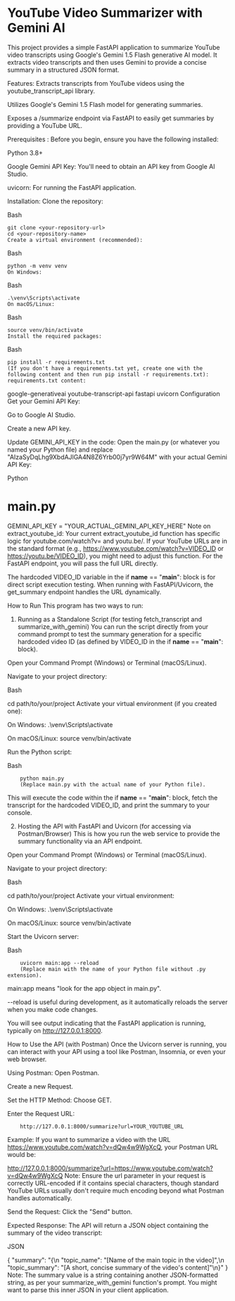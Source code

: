 # YouTube Video Summarizer with Gemini AI
This project provides a simple FastAPI application to summarize YouTube video transcripts using Google's Gemini 1.5 Flash generative AI model. It extracts video transcripts and then uses Gemini to provide a concise summary in a structured JSON format.

Features: 
Extracts transcripts from YouTube videos using the youtube_transcript_api library.

Utilizes Google's Gemini 1.5 Flash model for generating summaries.

Exposes a /summarize endpoint via FastAPI to easily get summaries by providing a YouTube URL.

Prerequisites :
Before you begin, ensure you have the following installed:

Python 3.8+

Google Gemini API Key: You'll need to obtain an API key from Google AI Studio.

uvicorn: For running the FastAPI application.

Installation:
Clone the repository:

Bash

    git clone <your-repository-url>
    cd <your-repository-name>
    Create a virtual environment (recommended):

Bash

    python -m venv venv
    On Windows:

Bash

    .\venv\Scripts\activate
    On macOS/Linux:

Bash
    
    source venv/bin/activate
    Install the required packages:

Bash

    pip install -r requirements.txt
    (If you don't have a requirements.txt yet, create one with the following content and then run pip install -r requirements.txt):
    requirements.txt content:

google-generativeai
youtube-transcript-api
fastapi
uvicorn
Configuration
Get your Gemini API Key:

Go to Google AI Studio.

Create a new API key.

Update GEMINI_API_KEY in the code:
Open the main.py (or whatever you named your Python file) and replace "AIzaSyDqLhg9XbdAJlGA4N8Z6Yrb00j7yr9W64M" with your actual Gemini API Key:

Python

# main.py
GEMINI_API_KEY = "YOUR_ACTUAL_GEMINI_API_KEY_HERE"
Note on extract_youtube_id:
Your current extract_youtube_id function has specific logic for youtube.com/watch?v= and youtu.be/. If your YouTube URLs are in the standard format (e.g., https://www.youtube.com/watch?v=VIDEO_ID or https://youtu.be/VIDEO_ID), you might need to adjust this function. For the FastAPI endpoint, you will pass the full URL directly.

The hardcoded VIDEO_ID variable in the if __name__ == "__main__": block is for direct script execution testing. When running with FastAPI/Uvicorn, the get_summary endpoint handles the URL dynamically.

How to Run
This program has two ways to run:

1. Running as a Standalone Script (for testing fetch_transcript and summarize_with_gemini)
You can run the script directly from your command prompt to test the summary generation for a specific hardcoded video ID (as defined by VIDEO_ID in the if __name__ == "__main__": block).

Open your Command Prompt (Windows) or Terminal (macOS/Linux).

Navigate to your project directory:

Bash

cd path/to/your/project
Activate your virtual environment (if you created one):

On Windows: .\venv\Scripts\activate

On macOS/Linux: source venv/bin/activate

Run the Python script:

Bash

        python main.py
        (Replace main.py with the actual name of your Python file).

This will execute the code within the if __name__ == "__main__": block, fetch the transcript for the hardcoded VIDEO_ID, and print the summary to your console.

2. Hosting the API with FastAPI and Uvicorn (for accessing via Postman/Browser)
This is how you run the web service to provide the summary functionality via an API endpoint.

Open your Command Prompt (Windows) or Terminal (macOS/Linux).

Navigate to your project directory:

Bash

cd path/to/your/project
Activate your virtual environment:

On Windows: .\venv\Scripts\activate

On macOS/Linux: source venv/bin/activate

Start the Uvicorn server:

Bash

        uvicorn main:app --reload
        (Replace main with the name of your Python file without .py extension).

main:app means "look for the app object in main.py".

--reload is useful during development, as it automatically reloads the server when you make code changes.

You will see output indicating that the FastAPI application is running, typically on http://127.0.0.1:8000.

How to Use the API (with Postman)
Once the Uvicorn server is running, you can interact with your API using a tool like Postman, Insomnia, or even your web browser.

Using Postman:
Open Postman.

Create a new Request.

Set the HTTP Method: Choose GET.

Enter the Request URL:

        http://127.0.0.1:8000/summarize?url=YOUR_YOUTUBE_URL
Example:
If you want to summarize a video with the URL https://www.youtube.com/watch?v=dQw4w9WgXcQ, your Postman URL would be:

http://127.0.0.1:8000/summarize?url=https://www.youtube.com/watch?v=dQw4w9WgXcQ
Note: Ensure the url parameter in your request is correctly URL-encoded if it contains special characters, though standard YouTube URLs usually don't require much encoding beyond what Postman handles automatically.

Send the Request: Click the "Send" button.

Expected Response:
The API will return a JSON object containing the summary of the video transcript:

JSON

{
  "summary": "{\n  \"topic_name\": \"[Name of the main topic in the video]\",\n  \"topic_summary\": \"[A short, concise summary of the video's content]\"\n}"
}
Note: The summary value is a string containing another JSON-formatted string, as per your summarize_with_gemini function's prompt. You might want to parse this inner JSON in your client application.

